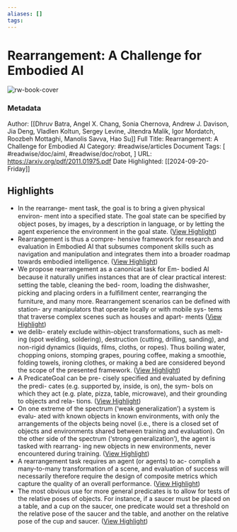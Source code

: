 ```yaml
---
aliases: []
tags:
---
```

# Rearrangement: A Challenge for Embodied AI

![rw-book-cover](https://readwise-assets.s3.amazonaws.com/static/images/article0.00998d930354.png)
### Metadata
Author: [[Dhruv Batra, Angel X. Chang, Sonia Chernova, Andrew J. Davison, Jia Deng, Vladlen Koltun, Sergey Levine, Jitendra Malik, Igor Mordatch, Roozbeh Mottaghi, Manolis Savva, Hao Su]]
Full Title: Rearrangement: A Challenge for Embodied AI
Category: #readwise/articles
Document Tags: [ #readwise/doc/aiml,  #readwise/doc/robot, ]
URL: https://arxiv.org/pdf/2011.01975.pdf
Date Highlighted: [[2024-09-20-Friday]]

## Highlights
- In the rearrange-
  ment task, the goal is to bring a given physical environ-
  ment into a speciﬁed state. The goal state can be speciﬁed
  by object poses, by images, by a description in language,
  or by letting the agent experience the environment in the
  goal state. ([View Highlight](https://read.readwise.io/read/01gpkrsd5e4hrpbn7xs674bj4s))
- Rearrangement is thus a compre-
  hensive framework for research and evaluation in Embodied
  AI that subsumes component skills such as navigation and
  manipulation and integrates them into a broader roadmap
  towards embodied intelligence. ([View Highlight](https://read.readwise.io/read/01gpksffs44z4b0rtxptc1yfky))
- We propose rearrangement as a canonical task for Em-
  bodied AI because it naturally uniﬁes instances that are of
  clear practical interest: setting the table, cleaning the bed-
  room, loading the dishwasher, picking and placing orders
  in a fulﬁllment center, rearranging the furniture, and many
  more. Rearrangement scenarios can be deﬁned with station-
  ary manipulators that operate locally or with mobile sys-
  tems that traverse complex scenes such as houses and apart-
  ments ([View Highlight](https://read.readwise.io/read/01gpksa50m2njs2w568rma43mf))
- we delib-
  erately exclude within-object transformations, such as melt-
  ing (spot welding, soldering), destruction (cutting, drilling,
  sanding), and non-rigid dynamics (liquids, ﬁlms, cloths,
  or ropes). Thus boiling water, chopping onions, stomping
  grapes, pouring coffee, making a smoothie, folding towels,
  ironing clothes, or making a bed are considered beyond the
  scope of the presented framework. ([View Highlight](https://read.readwise.io/read/01gpksbb5t1hvbqt8kwzdzhgn1))
- A PredicateGoal can be pre-
  cisely speciﬁed and evaluated by deﬁning the predi-
  cates (e.g. supported by, inside, is on), the sym-
  bols on which they act (e.g. plate, pizza, table,
  microwave), and their grounding to objects and rela-
  tions. ([View Highlight](https://read.readwise.io/read/01gpkvg39jaby7gw4wexdv5waa))
- On one extreme
  of the spectrum (‘weak generalization’) a system is evalu-
  ated with known objects in known environments, with only
  the arrangements of the objects being novel (i.e., there is
  a closed set of objects and environments shared between
  training and evaluation). On the other side of the spectrum
  (‘strong generalization’), the agent is tasked with rearrang-
  ing new objects in new environments, never encountered
  during training. ([View Highlight](https://read.readwise.io/read/01gpktka0wpf0rwe0wryrkmwzs))
- A rearrangement task requires an agent (or agents) to ac-
  complish a many-to-many transformation of a scene, and
  evaluation of success will necessarily therefore require the
  design of composite metrics which capture the quality of an
  overall performance. ([View Highlight](https://read.readwise.io/read/01gpkv71v3smjxxkxj6hxjg86d))
- The most obvious use for more general predicates is to
  allow for tests of the relative poses of objects. For instance,
  if a saucer must be placed on a table, and a cup on the
  saucer, one predicate would set a threshold on the relative
  pose of the saucer and the table, and another on the relative
  pose of the cup and saucer. ([View Highlight](https://read.readwise.io/read/01gpkvndvkn3tz3c4bzrq6pes8))
